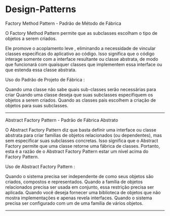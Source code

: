 # Design-Patterns

Factory Method Pattern - Padrão de Método de Fábrica

O Factory Method Pattern permite que as subclasses escolham o tipo de objetos a serem criados.

Ele promove o acoplamento leve , eliminando a necessidade de vincular classes específicas do aplicativo ao código. Isso significa que o código interage somente com a interface resultante ou classe abstrata, de modo que funcionará com quaisquer classes que implementem essa interface ou que estenda essa classe abstrata.

Uso do Padrão de Projeto de Fábrica :

Quando uma classe não sabe quais sub-classes serão necessárias para criar
Quando uma classe deseja que suas subclasses especifiquem os objetos a serem criados.
Quando as classes pais escolhem a criação de objetos para suas subclasses.

------------------------------------------------------------------------------------------------------

Abstract Factory Pattern - Padrão de Fábrica Abstrato

O Abstract Factory Pattern diz que basta definir uma interface ou classe abstrata para criar famílias de objetos relacionados (ou dependentes), mas sem especificar suas subclasses concretas. Isso significa que o Abstract Factory permite que uma classe retorne uma fábrica de classes. Portanto, esta é a razão de o Abstract Factory Pattern estar um nível acima do Factory Pattern.

Uso de Abstract Factory Pattern :

Quando o sistema precisa ser independente de como seus objetos são criados, compostos e representados.
Quando a família de objetos relacionados precisa ser usada em conjunto, essa restrição precisa ser aplicada.
Quando você deseja fornecer uma biblioteca de objetos que não mostra implementações e apenas revela interfaces.
Quando o sistema precisa ser configurado com um de uma família de vários objetos.

-------------------------------------------------------------------------------------------------------





































